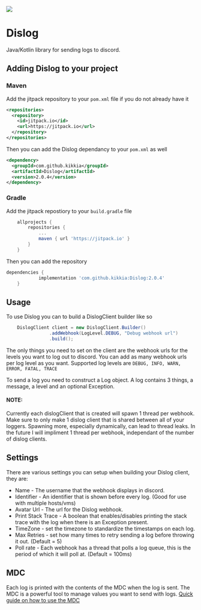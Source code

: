 [![](https://jitpack.io/v/kikkia/Dislog.svg)](https://jitpack.io/#kikkia/Dislog)

# Dislog
Java/Kotlin library for sending logs to discord.

## Adding Dislog to your project
### Maven 
Add the jitpack repository to your `pom.xml` file if you do not already have it
```xml
<repositories>
  <repository>
    <id>jitpack.io</id>
    <url>https://jitpack.io</url>
  </repository>
</repositories>
```

Then you can add the Dislog dependancy to your `pom.xml` as well  
```xml
<dependency>
  <groupId>com.github.kikkia</groupId>
  <artifactId>Dislog</artifactId>
  <version>2.0.4</version>
</dependency>
```

### Gradle
Add the jitpack repostiory to your `build.gradle` file
```gradle
	allprojects {
		repositories {
			...
			maven { url 'https://jitpack.io' }
		}
	}
```

Then you can add the repository
```gradle
dependencies {
	        implementation 'com.github.kikkia:Dislog:2.0.4'
	}
```

## Usage

To use Dislog you can to build a DislogClient builder like so
```java
    DislogClient client = new DislogClient.Builder()
                .addWebhook(LogLevel.DEBUG, "Debug webhook url")
                .build();
```
The only things you need to set on the client are the webhook urls for the levels you want to log out to discord. You can add as many  webhook urls per log level as you want. Supported log levels are `DEBUG, INFO, WARN, ERROR, FATAL, TRACE`

To send a log you need to construct a Log object. A log contains 3 things, a message, a level and an optional Exception.

#### NOTE:
Currently each dislogClient that is created will spawn 1 thread per webhook. Make sure to only make 1 dislog client that is shared between all of your loggers. Spawning more, especially dynamically, can lead to thread leaks. In the future I will impliment 1 thread per webhook, independant of the number of dislog clients.

## Settings
There are various settings you can setup when building your Dislog client, they are:

- Name - The username that the webhook displays in discord.
- Identifier - An identifier that is shown before every log. (Good for use with multiple hosts/vms)
- Avatar Url - The url for the Dislog webhook.
- Print Stack Trace - A boolean that enables/disables printing the stack trace with the log when there is an Exception present. 
- TimeZone - set the timezone to standardize the timestamps on each log.
- Max Retries - set how many times to retry sending a log before throwing it out. (Default = 5)
- Poll rate - Each webhook has a thread that polls a log queue, this is the period of which it will poll at. (Default = 100ms)

## MDC
Each log is printed with the contents of the MDC when the log is sent. The MDC is a powerful tool to manage values you want to send with logs. [Quick guide on how to use the MDC](https://www.baeldung.com/mdc-in-log4j-2-logback)
